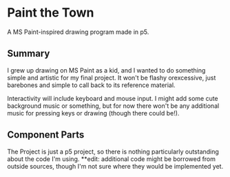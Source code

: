 # Paint the Town

A MS Paint-inspired drawing program made in p5.

## Summary

I grew up drawing on MS Paint as a kid, and I wanted to do something simple and artistic for my final project. It won't be flashy orexcessive, just barebones and simple to call back to its reference material.

Interactivity will include keyboard and mouse input. I might add some cute background music or something, but for now there won't be any additional music for pressing keys or drawing (though there could be!). 

## Component Parts

The Project is just a p5 project, so there is nothing particularly outstanding about the code I'm using. 
**edit: additional code might be borrowed from outside sources, though I'm not sure where they would be implemented yet.
